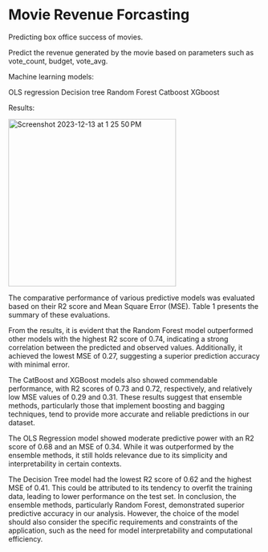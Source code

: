 # Movie Revenue Forcasting
Predicting box office success of movies. 

Predict the revenue generated by the movie based on parameters such as vote_count, budget, vote_avg.

Machine learning models:

OLS regression
Decision tree
Random Forest
Catboost
XGboost

Results:


<img width="334" alt="Screenshot 2023-12-13 at 1 25 50 PM" src="https://github.com/Ruthuvikas/STA-221/assets/43813488/fe079a0b-c88e-49a6-b8b5-29fdc7448e67">


The comparative performance of various predictive models was evaluated based on their R2 score
and Mean Square Error (MSE). Table 1 presents the summary of these evaluations.

From the results, it is evident that the Random Forest model outperformed other models with the
highest R2 score of 0.74, indicating a strong correlation between the predicted and observed values.
Additionally, it achieved the lowest MSE of 0.27, suggesting a superior prediction accuracy with
minimal error.

The CatBoost and XGBoost models also showed commendable performance, with R2 scores of
0.73 and 0.72, respectively, and relatively low MSE values of 0.29 and 0.31. These results suggest
that ensemble methods, particularly those that implement boosting and bagging techniques, tend to
provide more accurate and reliable predictions in our dataset.

The OLS Regression model showed moderate predictive power with an R2 score of 0.68 and an
MSE of 0.34. While it was outperformed by the ensemble methods, it still holds relevance due to its
simplicity and interpretability in certain contexts.

The Decision Tree model had the lowest R2 score of 0.62 and the highest MSE of 0.41. This could
be attributed to its tendency to overfit the training data, leading to lower performance on the test set.
In conclusion, the ensemble methods, particularly Random Forest, demonstrated superior predictive
accuracy in our analysis. However, the choice of the model should also consider the specific
requirements and constraints of the application, such as the need for model interpretability and computational
efficiency.


